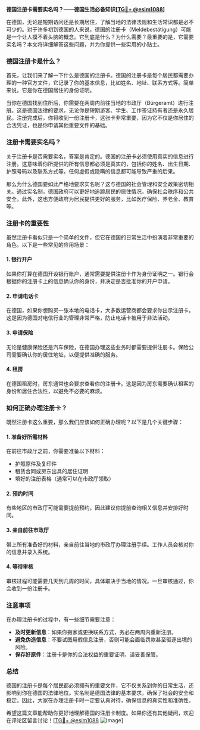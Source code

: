 **德国注册卡需要实名吗？——德国生活必备知识[[TG💪+ @esim1088](https://t.me/s/esim1088)]**

在德国，无论是短期访问还是长期居住，了解当地的法律法规和生活常识都是必不可少的。对于许多初到德国的人来说，德国的注册卡（Meldebestätigung）可能是一个让人摸不着头脑的概念。它到底是什么？为什么需要？最重要的是，它需要实名吗？本文将详细解答这些问题，并为你提供一些实用的小贴士。

### 德国注册卡是什么？

首先，让我们来了解一下什么是德国的注册卡。德国的注册卡是每个居民都需要办理的一种官方文件，它记录了你的基本信息，比如姓名、地址、联系方式等。简单来说，它是你在德国居住的身份证明。

当你在德国找到住所后，你需要在两周内前往当地的市政厅（Bürgeramt）进行注册。这是德国法律的要求，无论你是短期游客、学生、工作签证持有者还是永久居民。注册完成后，你将收到一份注册卡，这张卡非常重要，因为它不仅是你居住的合法凭证，也是你申请其他重要文件的基础。

### 注册卡需要实名吗？

关于注册卡是否需要实名，答案是肯定的。德国的注册卡必须使用真实的信息进行注册。这意味着你所提供的所有信息都必须是真实的，包括你的姓名、出生日期、护照号码以及联系方式等。任何虚假或隐瞒的信息都可能导致严重的后果。

那么为什么德国要如此严格地要求实名呢？这与德国的社会管理和安全政策密切相关。通过实名制，德国政府可以更好地追踪居民的居住情况，确保社会秩序和公共安全。此外，这也方便政府为居民提供更好的服务，比如医疗保险、养老金、教育等。

### 注册卡的重要性

虽然注册卡看似只是一个简单的文件，但它在德国的日常生活中扮演着非常重要的角色。以下是一些常见的应用场景：

#### 1. **银行开户**
如果你打算在德国开设银行账户，通常需要提供注册卡作为身份证明之一。银行会根据你的注册卡上的信息确认你的身份，并决定是否批准你的开户申请。

#### 2. **申请电话卡**
在德国，如果你想购买一张本地的电话卡，大多数运营商都会要求你出示注册卡。这是因为德国对电信行业的管理非常严格，防止电话卡被用于非法活动。

#### 3. **申请保险**
无论是健康保险还是汽车保险，在德国办理这些业务时都需要提供注册卡。保险公司需要确认你的居住地址，以便提供准确的服务。

#### 4. **租房**
在德国租房时，房东通常也会要求查看你的注册卡。这是因为房东需要确认租客的身份和居住合法性，以避免不必要的麻烦。

### 如何正确办理注册卡？

既然注册卡这么重要，那么我们应该如何正确办理呢？以下是几个关键步骤：

#### 1. **准备好所需材料**
在前往市政厅之前，你需要准备以下材料：
- 护照原件及复印件
- 租赁合同或房东出具的居住证明
- 填好的注册表格（通常可以在市政厅领取）

#### 2. **预约时间**
有些地区的市政厅可能需要提前预约，因此建议你提前查询相关信息并安排好时间。

#### 3. **亲自前往市政厅**
带上所有准备好的材料，亲自前往当地的市政厅办理注册手续。工作人员会核对你的信息并录入系统。

#### 4. **等待审核**
审核过程可能需要几天到几周的时间，具体取决于当地的情况。一旦审核通过，你会收到一份注册卡。

### 注意事项

在办理注册卡的过程中，有一些细节需要注意：

- **及时更新信息**：如果你搬家或更换联系方式，务必在两周内重新注册。
- **避免伪造信息**：不要试图用假信息注册，否则可能会面临罚款甚至驱逐出境的风险。
- **保存好原件**：注册卡是你的合法权益的重要证明，请妥善保管。

### 总结

德国的注册卡是每个居民都必须拥有的重要文件，它不仅关系到你的日常生活，还影响到你在德国的法律地位。实名制是德国法律的基本要求，确保了社会的安全和稳定。因此，大家在办理注册卡时一定要认真对待，确保信息的真实性和准确性。

希望这篇文章能帮助你更好地理解德国的注册卡制度。如果你还有其他疑问，欢迎在评论区留言讨论！[[TG💪+ @esim1088](https://t.me/s/esim1088) ![Image](https://i.postimg.cc/4NQfJmqS/Snipaste-2025-05-13-00-14-12.png)]